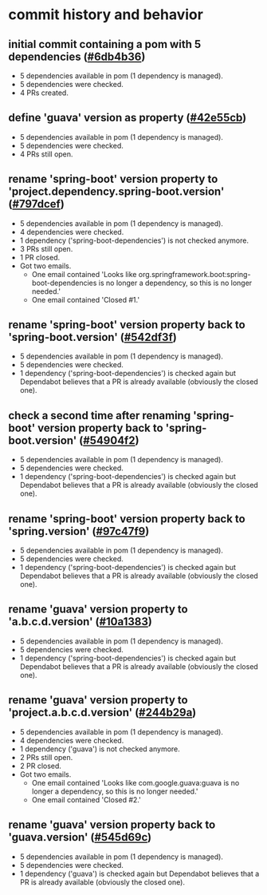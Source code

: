 # commit history and behavior

## initial commit containing a pom with 5 dependencies ([#6db4b36](https://github.com/gbtec-ag/dependabot-version-property-issue/commit/6db4b3638dd9e042b7e08147aab10206a556c9f3))
* 5 dependencies available in pom (1 dependency is managed). 
* 5 dependencies were checked.
* 4 PRs created.

## define 'guava' version as property ([#42e55cb](https://github.com/gbtec-ag/dependabot-version-property-issue/commit/42e55cbf2b5cec46041d62d6775095e93ee748a1))
* 5 dependencies available in pom (1 dependency is managed).
* 5 dependencies were checked.
* 4 PRs still open.

## rename 'spring-boot' version property to 'project.dependency.spring-boot.version' ([#797dcef](https://github.com/gbtec-ag/dependabot-version-property-issue/commit/797dceff72cb7754c939729cfe6a65f26ec77686))
* 5 dependencies available in pom (1 dependency is managed).
* 4 dependencies were checked.
* 1 dependency ('spring-boot-dependencies') is not checked anymore.
* 3 PRs still open.
* 1 PR closed.
* Got two emails.
    * One email contained 'Looks like org.springframework.boot:spring-boot-dependencies is no longer a dependency, so this is no longer needed.'
    * One email contained 'Closed #1.'

## rename 'spring-boot' version property back to 'spring-boot.version' ([#542df3f](https://github.com/gbtec-ag/dependabot-version-property-issue/commit/542df3f705d72cea8e758ac5969e3ed282ae1dc9))
* 5 dependencies available in pom (1 dependency is managed).
* 5 dependencies were checked.
* 1 dependency ('spring-boot-dependencies') is checked again but Dependabot believes that a PR is already available (obviously the closed one).

## check a second time after renaming 'spring-boot' version property back to 'spring-boot.version' ([#54904f2](https://github.com/gbtec-ag/dependabot-version-property-issue/commit/54904f2b33b016944718b6b2e583181a260b628d))
* 5 dependencies available in pom (1 dependency is managed).
* 5 dependencies were checked.
* 1 dependency ('spring-boot-dependencies') is checked again but Dependabot believes that a PR is already available (obviously the closed one).

## rename 'spring-boot' version property back to 'spring.version' ([#97c47f9](https://github.com/gbtec-ag/dependabot-version-property-issue/commit/97c47f9852665948c3e00f4603e05561d0c896e3))
* 5 dependencies available in pom (1 dependency is managed).
* 5 dependencies were checked.
* 1 dependency ('spring-boot-dependencies') is checked again but Dependabot believes that a PR is already available (obviously the closed one).

## rename 'guava' version property to 'a.b.c.d.version' ([#10a1383](https://github.com/gbtec-ag/dependabot-version-property-issue/commit/10a13837e41f3ce4630dc22d3305a326e5beb84c))
* 5 dependencies available in pom (1 dependency is managed).
* 5 dependencies were checked.
* 1 dependency ('spring-boot-dependencies') is checked again but Dependabot believes that a PR is already available (obviously the closed one).

## rename 'guava' version property to 'project.a.b.c.d.version' ([#244b29a](https://github.com/gbtec-ag/dependabot-version-property-issue/commit/244b29a06b9f72cd2f5c6dad7c49bc6acf5ab7b7))
* 5 dependencies available in pom (1 dependency is managed).
* 4 dependencies were checked.
* 1 dependency ('guava') is not checked anymore.
* 2 PRs still open.
* 2 PR closed.
* Got two emails.
    * One email contained 'Looks like com.google.guava:guava is no longer a dependency, so this is no longer needed.'
    * One email contained 'Closed #2.'

## rename 'guava' version property back to 'guava.version' ([#545d69c](https://github.com/gbtec-ag/dependabot-version-property-issue/commit/545d69ccb495fec0ba51e54d906ec10446456096))
* 5 dependencies available in pom (1 dependency is managed).
* 5 dependencies were checked.
* 1 dependency ('guava') is checked again but Dependabot believes that a PR is already available (obviously the closed one).
